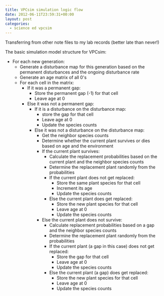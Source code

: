 ```yaml
---
title: VPCsim simulation logic flow
date: 2012-06-11T23:59:31+00:00
layout: post
categories:
  - science ed vpcsim
---
```

Transferring from other note files to my lab records (better late than never!)

The basic simulation model structure for VPCsim:

  * For each new generation:
      * Generate a disturbance map for this generation based on the permanent disturbances and the ongoing disturbance rate
      * Generate an age matrix of all 0's
      * For each cell in the matrix:
          * If it was a permanent gap:
              * Store the permanent gap (-1) for that cell
              * Leave age at 0
          * Else it was not a permanent gap:
              * If it is a disturbance on the disturbance map:
                  * store the gap for that cell
                  * Leave age at 0
                  * Update the species counts
              * Else it was not a disturbance on the disturbance map:
                  * Get the neighbor species counts
                  * Determine whether the current plant survives or dies based on age and the environment
                  * If the current plant survives:
                      * Calculate the replacement probabilities based on the current plant and the neighbor species counts
                      * Determine the replacement plant randomly from the probabilities
                      * If the current plant does not get replaced:
                          * Store the same plant species for that cell
                          * Increment its age
                          * Update the species counts
                      * Else the current plant does get replaced:
                          * Store the new plant species for that cell
                          * Leave age at 0
                          * Update the species counts
                  * Else the current plant does not survive:
                      * Calculate replacement probabilities based on a gap and the neighbor species counts
                      * Determine the replacement plant randomly from the probabilities
                      * If the current plant (a gap in this case) does not get replaced:
                          * Store the gap for that cell
                          * Leave age at 0
                          * Update the species counts
                      * Else the current plant (a gap) does get replaced:
                          * Store the new plant species for that cell
                          * Leave age at 0
                          * Update the species counts
